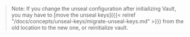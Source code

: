 > Note: If you change the unseal configuration after initializing Vault, you may have to [move the unseal keys]({{< relref "/docs/concepts/unseal-keys/migrate-unseal-keys.md" >}}) from the old location to the new one, or reinitialize vault.

